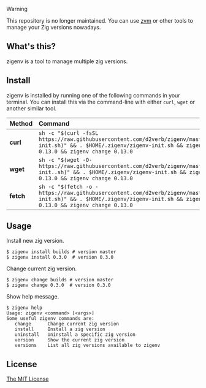 > [!WARNING]
> This repository is no longer maintained. You can use [zvm](https://github.com/tristanisham/zvm) or other tools to manage your Zig versions nowadays.

## What's this?
zigenv is a tool to manage multiple zig versions.

## Install

zigenv is installed by running one of the following commands in your terminal. 
You can install this via the command-line with either `curl`, `wget` or another similar tool.

| Method    | Command                                                                                                                                                                          |
| :-------- | :------------------------------------------------------------------------------------------------------------------------------------------------------------------------------- |
| **curl**  | `sh -c "$(curl -fsSL https://raw.githubusercontent.com/d2verb/zigenv/master/zigenv-init.sh)" && . $HOME/.zigenv/zigenv-init.sh && zigenv install 0.13.0 && zigenv change 0.13.0` |
| **wget**  | `sh -c "$(wget -O- https://raw.githubusercontent.com/d2verb/zigenv/master/zigenv-init..sh)" && . $HOME/.zigenv/zigenv-init.sh && zigenv install 0.13.0 && zigenv change 0.13.0`  |
| **fetch** | `sh -c "$(fetch -o - https://raw.githubusercontent.com/d2verb/zigenv/master/zigenv-init.sh)" && . $HOME/.zigenv/zigenv-init.sh && zigenv install 0.13.0 && zigenv change 0.13.0` |

## Usage
Install new zig version.
```
$ zigenv install builds # version master
$ zigenv install 0.3.0  # version 0.3.0
```

Change current zig version.
```
$ zigenv change builds # version master
$ zigenv change 0.3.0  # version 0.3.0
```

Show help message.
```
$ zigenv help
Usage: zigenv <command> [<args>]
Some useful zigenv commands are:
   change      Change current zig version
   install     Install a zig version
   uninstall   Uninstall a specific zig version
   version     Show the current zig version
   versions    List all zig versions available to zigenv
```

## License
[The MIT License](LICENSE)

